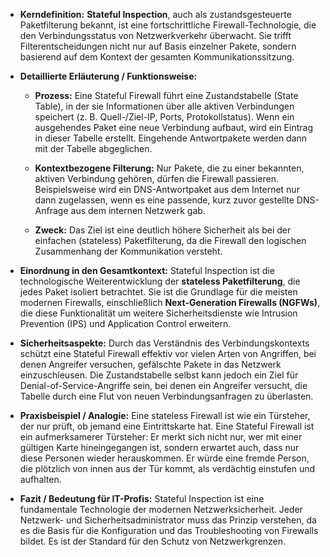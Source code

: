 - **Kerndefinition:** **Stateful Inspection**, auch als zustandsgesteuerte Paketfilterung bekannt, ist eine fortschrittliche Firewall-Technologie, die den Verbindungsstatus von Netzwerkverkehr überwacht. Sie trifft Filterentscheidungen nicht nur auf Basis einzelner Pakete, sondern basierend auf dem Kontext der gesamten Kommunikationssitzung.
    
- **Detaillierte Erläuterung / Funktionsweise:**
    
    - **Prozess:** Eine Stateful Firewall führt eine Zustandstabelle (State Table), in der sie Informationen über alle aktiven Verbindungen speichert (z. B. Quell-/Ziel-IP, Ports, Protokollstatus). Wenn ein ausgehendes Paket eine neue Verbindung aufbaut, wird ein Eintrag in dieser Tabelle erstellt. Eingehende Antwortpakete werden dann mit der Tabelle abgeglichen.
        
    - **Kontextbezogene Filterung:** Nur Pakete, die zu einer bekannten, aktiven Verbindung gehören, dürfen die Firewall passieren. Beispielsweise wird ein DNS-Antwortpaket aus dem Internet nur dann zugelassen, wenn es eine passende, kurz zuvor gestellte DNS-Anfrage aus dem internen Netzwerk gab.
        
    - **Zweck:** Das Ziel ist eine deutlich höhere Sicherheit als bei der einfachen (stateless) Paketfilterung, da die Firewall den logischen Zusammenhang der Kommunikation versteht.
        
- **Einordnung in den Gesamtkontext:** Stateful Inspection ist die technologische Weiterentwicklung der **stateless Paketfilterung**, die jedes Paket isoliert betrachtet. Sie ist die Grundlage für die meisten modernen Firewalls, einschließlich **Next-Generation Firewalls (NGFWs)**, die diese Funktionalität um weitere Sicherheitsdienste wie Intrusion Prevention (IPS) und Application Control erweitern.
    
- **Sicherheitsaspekte:** Durch das Verständnis des Verbindungskontexts schützt eine Stateful Firewall effektiv vor vielen Arten von Angriffen, bei denen Angreifer versuchen, gefälschte Pakete in das Netzwerk einzuschleusen. Die Zustandstabelle selbst kann jedoch ein Ziel für Denial-of-Service-Angriffe sein, bei denen ein Angreifer versucht, die Tabelle durch eine Flut von neuen Verbindungsanfragen zu überlasten.
    
- **Praxisbeispiel / Analogie:** Eine stateless Firewall ist wie ein Türsteher, der nur prüft, ob jemand eine Eintrittskarte hat. Eine Stateful Firewall ist ein aufmerksamerer Türsteher: Er merkt sich nicht nur, wer mit einer gültigen Karte hineingegangen ist, sondern erwartet auch, dass nur diese Personen wieder herauskommen. Er würde eine fremde Person, die plötzlich von innen aus der Tür kommt, als verdächtig einstufen und aufhalten.
    
- **Fazit / Bedeutung für IT-Profis:** Stateful Inspection ist eine fundamentale Technologie der modernen Netzwerksicherheit. Jeder Netzwerk- und Sicherheitsadministrator muss das Prinzip verstehen, da es die Basis für die Konfiguration und das Troubleshooting von Firewalls bildet. Es ist der Standard für den Schutz von Netzwerkgrenzen.